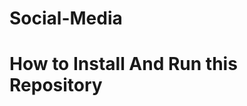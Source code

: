 # Social-Media

# How to Install And Run this Repository

<!-- 1. git clone
2. npm install
3. react-native start
4. react-native run-android -->

